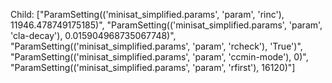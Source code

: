 Child: ["ParamSetting(('minisat_simplified.params', 'param', 'rinc'), 11946.478749175185)", "ParamSetting(('minisat_simplified.params', 'param', 'cla-decay'), 0.015904968735067748)", "ParamSetting(('minisat_simplified.params', 'param', 'rcheck'), 'True')", "ParamSetting(('minisat_simplified.params', 'param', 'ccmin-mode'), 0)", "ParamSetting(('minisat_simplified.params', 'param', 'rfirst'), 16120)"]